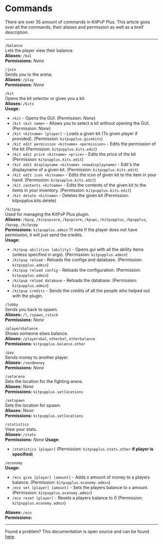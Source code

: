 # Commands
There are over 35 amount of commands in KitPvP Plus. This article goes over all the commands, their aliases and permission as well as a breif
description.

------------

`/balance`  
Lets the player view their balance.  
**Aliases:** `/bal`  
**Permissions:** *None*

`/join`  
Sends you to the arena.  
**Aliases:** `/play`  
**Permissions:** *None*

`/kit`  
Opens the kit selector or gives you a kit.  
**Aliases:** `/kits`  
**Usage:**

- `/kit` - Opens the GUI. (Permission: *None*)
- `/kit <kit name>` - Allows you to select a kit without opening the GUI. (Permission: *None*)
- `/kit <kitname> [player]` - Loads a given kit (To given player if provided). (Permission: `kitpvpplus.givekits`)
- `/kit edit permission <kitname> <permission>` - Edits the permission of the kit (Permission: `kitpvpplus.kits.edit`)
- `/kit edit price <kitname> <price>` - Edits the price of the kit (Permission: `kitpvpplus.kits.edit`)
- `/kit edit displayname <kitname> <newdisplayname>` - Edit's the displayname of a given kit. (Permission: `kitpvpplus.kits.edit`)
- `/kit edit icon <kitname>` - Edits the icon of given kit to the item in your hand. (Permission: `kitpvpplus.kits.edit`)
- `/kit contents <kitname>` - Edits the contents of the given kit to the items in your inventory. (Permission: `kitpvpplus.kits.edit`)
- `/kit delete <kitname>` - Deletes the given kit (Permission: kitpvpplus.kits.delete)

`/kitpvp`  
Used for managing the KitPvP Plus plugin.  
**Aliases:** `/kpvp`, `/kitpvpcore`, `/kpvpcore`, `/kpvpc`, `/kitpvpplus`, `/kpvpplus`, `/kpvpp`, `/kitpvpp`   
**Permissions:** `kitpvpplus.admin`
!!! note
    If the player does not have permission, it will just send the credits.  
**Usage:**

- `/kitpvp abilities [ability]` - Opens gui with all the ability items (unless specified in args). (Permission: `kitpvpplus.admin`)
- `/kitpvp reload` - Reloads the configs and database. (Permission: `kitpvpplus.admin`)
- `/kitpvp reload config` - Reloads the configuration. (Permission: `kitpvpplus.admin`)
- `/kitpvp reload database` - Reloads the database. (Permission: `kitpvpplus.admin`)
- `/kitpvp credits` - Sends the credits of all the people who helped out with the plugin.

`/lobby`  
Sends you back to spawn.  
**Aliases:** `/l`, `/spawn`, `/stuck`  
**Permissions:** *None*

`/playersbalance`  
Shows someone elses balance.  
**Aliases:** `/playersbal`, `otherbal`, `otherbalance`  
**Permissions:** `kitpvpplus.balance.other`

`/pay`  
Sends money to another player.  
**Aliases:** `/sendmoney`  
**Permissions:** *None*

`/setarena`  
Sets the location for the fighting arena.  
**Aliases:** *None*  
**Permissions:** `kitpvpplus.setlocations`

`/setspawn`  
Sets the location for spawn.  
**Aliases:** *None*  
**Permissions:** `kitpvpplus.setlocations`

`/statistics`  
View your stats.  
**Aliases:** `/stats`  
**Permissions:** *None*
**Usage**:
- `/statistics [player]` (Permission: `kitpvpplus.stats.other` **if player is specified**)

`/economy`  
**Usage:**

- `/eco give [player] [amount]` - Adds x amount of money to a players balance. (Permission: `kitpvpplus.economy.admin`)
- `/eco set [player] [amount]` - Sets the players balance to x amount. (Permission: `kitpvpplus.economy.admin`)
- `/eco reset [player]` - Resets a players balance to 0 (Permission: `kitpvpplus.economy.admin`)

**Aliases:** `/eco`  
**Permissions:**

<!---
`/`  
  
**Aliases:**  
**Permissions:**
--->


<!---| Command || Description || Aliases || Permissions |
|--||------||--||--|
| `/balance` || Lets the player view their balance. ||  ||  |
| `/economy` || Allows server admins to manage other player's balancel. ||`eco`||
|  ||  | -->

---
Found a problem? This documentation is open source and can be found [here](https://github.com/Nuckerr/KitPvPPlus-docs).